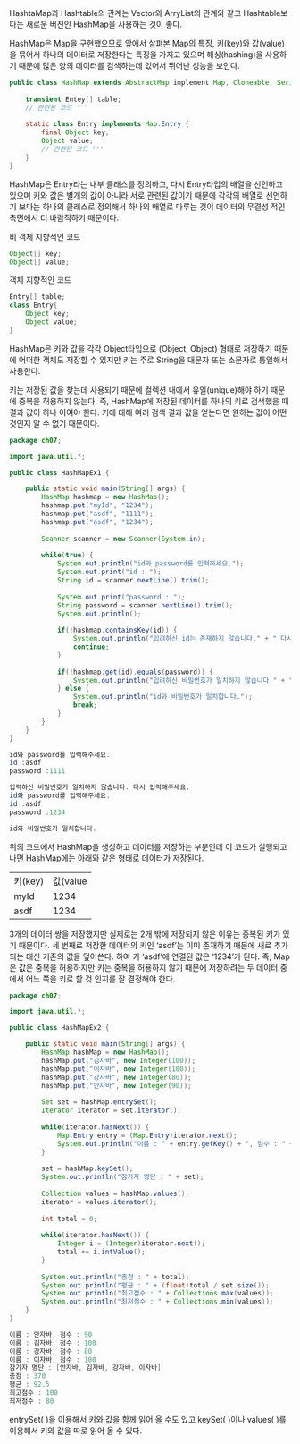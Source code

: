 HashtaMap과 Hashtable의 관계는 Vector와 ArryList의 관계와 같고 Hashtable보다는 새로운 버전인 HashMap을 사용하는 것이 좋다.

HashMap은 Map을 구현했으므로 앞에서 살펴본 Map의 특징, 키(key)와 값(value)을 묶어서 하나의 데이터로 저장한다는 특징을 가지고 있으며 해싱(hashing)을 사용하기 때문에 많은 양의 데이터를 검색하는데 있어서 뛰어난 성능을 보인다.

```java
public class HashMap extends AbstractMap implement Map, Cloneable, Serializable {
	
	transient Entey[] table;
	// 관련된 코드 '''
	
	static class Entry implements Map.Entry {
		final Object key;
		Object value;
		// 관련된 코드 '''
	}
}
```

HashMap은 Entry라는 내부 클래스를 정의하고, 다시 Entry타입의 배열을 선언하고 있으며 키와 값은 별개의 값이 아니라 서로 관련된 값이기 때문에 각각의 배열로 선언하기 보다는 하나의 클래스로 정의해서 하나의 배열로 다루는 것이 데이터의 무결성 적인 측면에서 더 바람직하기 때문이다.

비 객체 지향적인 코드
```java
Object[] key;
Object[] value;
```

객체 지향적인 코드
```java
Entry[] table;
class Entry{
	Object key;
	Object value;
}
```

HashMap은 키와 값을 각각 Object타입으로 (Object, Object) 형태로 저장하기 때문에 어떠한 객체도 저장할 수 있지만 키는 주로 String을 대문자 또는 소문자로 통일해서 사용한다.

키는 저장된 값을 찾는데 사용되기 때문에 컬렉션 내에서 유일(unique)해야 하기 때문에 중복을 허용하지 않는다. 즉, HashMap에 저장된 데이터를 하나의 키로 검색했을 때 결과 값이 하나 이여야 한다. 키에 대해 여러 검색 결과 값을 얻는다면 원하는 값이 어떤 것인지 알 수 없기 때문이다.

```java
package ch07;

import java.util.*;

public class HashMapEx1 {

	public static void main(String[] args) {
		HashMap hashmap = new HashMap();
		hashmap.put("myId", "1234");
		hashmap.put("asdf", "1111");
		hashmap.put("asdf", "1234");
		
		Scanner scanner = new Scanner(System.in);
		
		while(true) {
			System.out.println("id와 password를 입력하세요.");
			System.out.print("id : ");
			String id = scanner.nextLine().trim();
			
			System.out.print("password : ");
			String password = scanner.nextLine().trim();
			System.out.println();
			
			if(!hashmap.containsKey(id)) {
				System.out.println("입려하신 id는 존재하지 않습니다." + " 다시 입력해주세요.");
				continue;
			}
			
			if(!hashmap.get(id).equals(password)) {
				System.out.println("입려하신 비밀번호가 일치하지 않습니다." + " 다시 입력해주세요.");
			} else {
				System.out.println("id와 비밀번호가 일치합니다.");
				break;
			}
		}
	}
}

```

```java
id와 password를 입력해주세요.
id :asdf
password :1111

입력하신 비밀번호가 일치하지 않습니다. 다시 입력해주세요.
id와 password를 입력해주세요.
id :asdf
password :1234

id와 비밀번호가 일치합니다.
```

위의 코드에서 HashMap을 생성하고 데이터를 저장하는 부분인데 이 코드가 실행되고 나면 HashMap에는 아래와 같은 형태로 데이터가 저장된다.

|        |         |
| ------ | ------- |
| 키(key) | 값(value |
| myId   | 1234    |
| asdf   | 1234    |

3개의 데이터 쌍을 저장했지만 실제로는 2개 밖에 저장되지 않은 이유는 중복된 키가 있기 때문이다. 세 번째로 저장한 데이터의 키인 ‘asdf’는 이미 존재하기 때문에 새로 추가되는 대신 기존의 값을 덮어쓴다. 하여 키 ‘asdf’에 연결된 값은 ‘1234’가 된다. 즉, Map은 값은 중복을 허용하지만 키는 중복을 허용하지 않기 때문에 저장하려는 두 데이터 중에서 어느 쪽을 키로 할 것 인지를 잘 결정해야 한다.

```java
package ch07;

import java.util.*;

public class HashMapEx2 {

	public static void main(String[] args) {
		HashMap hashMap = new HashMap();
		hashMap.put("김자바", new Integer(100));
		hashMap.put("이자바", new Integer(100));
		hashMap.put("강자바", new Integer(80));
		hashMap.put("안자바", new Integer(90));
		
		Set set = hashMap.entrySet();
		Iterator iterator = set.iterator();
		
		while(iterator.hasNext()) {
			Map.Entry entry = (Map.Entry)iterator.next();
			System.out.println("이름 : " + entry.getKey() + ", 점수 : " + entry.getValue());
		}
		
		set = hashMap.keySet();
		System.out.println("참가자 명단 : " + set);
		
		Collection values = hashMap.values();
		iterator = values.iterator();
		
		int total = 0;
		
		while(iterator.hasNext()) {
			Integer i = (Integer)iterator.next();
			total += i.intValue();
		}
		
		System.out.println("총점 : " + total);
		System.out.println("평균 : " + (float)total / set.size());
		System.out.println("최고점수 : " + Collections.max(values));
		System.out.println("최저점수 : " + Collections.min(values));
	}
}
```

```java
이름 : 안자바, 점수 : 90
이름 : 김자바, 점수 : 100
이름 : 강자바, 점수 : 80
이름 : 이자바, 점수 : 100
참가자 명단 : [안자바, 김자바, 강자바, 이자바]
총점 : 370
평균 : 92.5
최고점수 : 100
최저점수 : 80
```

entrySet( )을 이용해서 키와 값을 함께 읽어 올 수도 있고 keySet( )이나 values( )를 이용해서 키와 값을 따로 읽어 올 수 있다.


